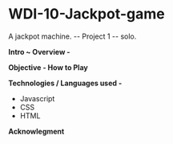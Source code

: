 
# WDI-10-Jackpot-game
A jackpot machine.  -- Project 1  -- solo.

<b>Intro ~ Overview - </b>


<b>Objective - How to Play</b>



<b>Technologies / Languages used -</b>
<ul>
<li>Javascript</li>
<li>CSS</li>
<li>HTML</li>
</ul>
   
   
<b>Acknowlegment </b>


